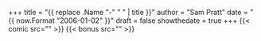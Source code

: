 +++
title = "{{ replace .Name "-" " " | title }}"
author = "Sam Pratt"
date = "{{ now.Format "2006-01-02" }}"
draft = false
showthedate = true
+++
{{< comic src="" >}}
{{< bonus src="" >}}